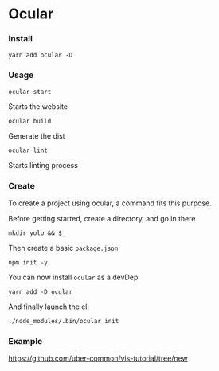 # Ocular

### Install

    yarn add ocular -D

### Usage

    ocular start

Starts the website

    ocular build

Generate the dist

    ocular lint

Starts linting process

### Create

To create a project using ocular, a command fits this purpose.

Before getting started, create a directory, and go in there

    mkdir yolo && $_

Then create a basic `package.json`

    npm init -y

You can now install `ocular` as a devDep

    yarn add -D ocular

And finally launch the cli

    ./node_modules/.bin/ocular init

### Example

https://github.com/uber-common/vis-tutorial/tree/new
